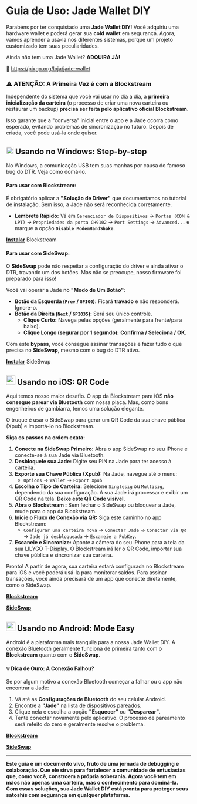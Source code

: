 # Guia de Uso: Jade Wallet DIY

Parabéns por ter conquistado uma **Jade Wallet DIY**! Você adquiriu uma hardware wallet e poderá gerar sua **cold wallet** em segurança. Agora, vamos aprender a usá-la nos diferentes sistemas, porque um projeto customizado tem suas peculiaridades.

Ainda não tem uma Jade Wallet? **ADQUIRA JÁ!**

🛒 https://pixgo.org/loja/jade-wallet

### ⚠️ ATENÇÃO: A Primeira Vez é com a Blockstream

Independente do sistema que você vai usar no dia a dia, a **primeira inicialização da carteira** (o processo de criar uma nova carteira ou restaurar um backup) **precisa ser feita pelo aplicativo oficial Blockstream**.

Isso garante que a "conversa" inicial entre o app e a Jade ocorra como esperado, evitando problemas de sincronização no futuro. Depois de criada, você pode usá-la onde quiser.

## <img src="https://cdn.jsdelivr.net/gh/devicons/devicon/icons/windows11/windows11-original.svg" width="20" height="20"/> Usando no Windows: Step-by-step

No Windows, a comunicação USB tem suas manhas por causa do famoso bug do DTR. Veja como domá-lo.

#### **Para usar com Blockstream:**

É obrigatório aplicar a **"Solução de Driver"** que documentamos no tutorial de instalação. Sem isso, a Jade não será reconhecida corretamente.

* **Lembrete Rápido:** Vá em `Gerenciador de Dispositivos` → `Portas (COM & LPT)` → `Propriedades da porta CH9102` → `Port Settings` → `Advanced...` e marque a opção **`Disable ModemHandShake`**.

[**Instalar**](https://blockstream.com/app/) Blockstream

#### **Para usar com SideSwap:**

O **SideSwap** pode não respeitar a configuração do driver e ainda ativar o DTR, travando um dos botões. Mas não se preocupe, nosso firmware foi preparado para isso!

Você vai operar a Jade no **"Modo de Um Botão"**:

* **Botão da Esquerda (`Prev` / `GPIO0`):** Ficará **travado** e não responderá. Ignore-o.
* **Botão da Direita (`Next` / `GPIO35`):** Será seu único controle.
    * **Clique Curto:** Navega pelas opções (geralmente para frente/para baixo).
    * **Clique Longo (segurar por 1 segundo):** **Confirma / Seleciona / OK**.

Com este **bypass**, você consegue assinar transações e fazer tudo o que precisa no **SideSwap**, mesmo com o bug do DTR ativo.

[**Instalar**](https://sideswap.io/downloads/) SideSwap

## <img src="https://upload.wikimedia.org/wikipedia/commons/1/1b/Apple_logo_grey.svg" height="25"/> Usando no iOS: QR Code

Aqui temos nosso maior desafio. O app da Blockstream para iOS **não consegue parear via Bluetooth** com nossa placa. Mas, como bons engenheiros de gambiarra, temos uma solução elegante.

O truque é usar o SideSwap para gerar um QR Code da sua chave pública (Xpub) e importá-lo no Blockstream.

**Siga os passos na ordem exata:**

1.  **Conecte na SideSwap Primeiro:** Abra o app SideSwap no seu iPhone e conecte-se à sua Jade via Bluetooth.
2.  **Desbloqueie sua Jade:** Digite seu PIN na Jade para ter acesso à carteira.
3.  **Exporte sua Chave Pública (Xpub):** Na Jade, navegue até o menu:
    * `Options` → `Wallet` → `Export Xpub`
4.  **Escolha o Tipo de Carteira:** Selecione `Singlesig` ou `Multisig`, dependendo da sua configuração. A sua Jade irá processar e exibir um QR Code na tela. **Deixe este QR Code visível.**
5.  **Abra o Blockstream :** Sem fechar o SideSwap ou bloquear a Jade, mude para o app da Blockstream.
6.  **Inicie o Fluxo de Conexão via QR:** Siga este caminho no app Blockstream:
    * `Configurar uma carteira nova` → `Conectar Jade` → `Conectar via QR` → `Jade já desbloqueada` → `Escaneie a PubKey`.
7.  **Escaneie e Sincronize:** Aponte a câmera do seu iPhone para a tela da sua LILYGO T-Display. O Blockstream irá ler o QR Code, importar sua chave pública e sincronizar sua carteira.

Pronto! A partir de agora, sua carteira estará configurada no Blockstream para iOS e você poderá usá-la para monitorar saldos. Para assinar transações, você ainda precisará de um app que conecte diretamente, como o SideSwap.

[**Blockstream**](https://apps.apple.com/us/app/green-bitcoin-wallet/id1402243590)

[**SideSwap**](https://apps.apple.com/app/sideswap/id1556476417#?platform=iphone)

## <img src="https://cdn.jsdelivr.net/gh/devicons/devicon/icons/android/android-original.svg" width="25" height="25"/> Usando no Android: Mode Easy

Android é a plataforma mais tranquila para a nossa Jade Wallet DIY. A conexão Bluetooth geralmente funciona de primeira tanto com o **Blockstream** quanto com o **SideSwap**.

#### 💡 Dica de Ouro: A Conexão Falhou?

Se por algum motivo a conexão Bluetooth começar a falhar ou o app não encontrar a Jade:

1.  Vá até as **Configurações de Bluetooth** do seu celular Android.
2.  Encontre a **"Jade"** na lista de dispositivos pareados.
3.  Clique nela e escolha a opção **"Esquecer"** ou **"Desparear"**.
4.  Tente conectar novamente pelo aplicativo. O processo de pareamento será refeito do zero e geralmente resolve o problema.

[**Blockstream**](https://play.google.com/store/apps/details?id=com.greenaddress.greenbits_android_wallet)

[**SideSwap**](https://play.google.com/store/apps/details?id=io.sideswap)

---
**Este guia é um documento vivo, fruto de uma jornada de debugging e colaboração. Que ele sirva para fortalecer a comunidade de entusiastas que, como você, constroem a própria soberania. Agora você tem em mãos não apenas uma carteira, mas o conhecimento para dominá-la. Com essas soluções, sua Jade Wallet DIY está pronta para proteger seus satoshis com segurança em qualquer plataforma.**
